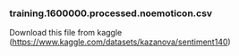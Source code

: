### training.1600000.processed.noemoticon.csv

Download this file from kaggle (https://www.kaggle.com/datasets/kazanova/sentiment140)

